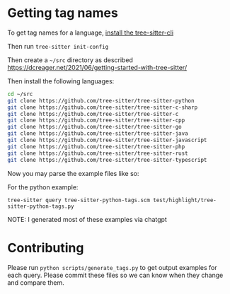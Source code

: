 # Getting tag names

To get tag names for a language, [install the tree-sitter-cli](https://tree-sitter.github.io/tree-sitter/creating-parsers#installation)

Then run `tree-sitter init-config`

Then create a `~/src` directory as described https://dcreager.net/2021/06/getting-started-with-tree-sitter/

Then install the following languages:

```bash
cd ~/src
git clone https://github.com/tree-sitter/tree-sitter-python
git clone https://github.com/tree-sitter/tree-sitter-c-sharp
git clone https://github.com/tree-sitter/tree-sitter-c
git clone https://github.com/tree-sitter/tree-sitter-cpp
git clone https://github.com/tree-sitter/tree-sitter-go
git clone https://github.com/tree-sitter/tree-sitter-java
git clone https://github.com/tree-sitter/tree-sitter-javascript
git clone https://github.com/tree-sitter/tree-sitter-php
git clone https://github.com/tree-sitter/tree-sitter-rust
git clone https://github.com/tree-sitter/tree-sitter-typescript
```

Now you may parse the example files like so:

For the python example:

`tree-sitter query tree-sitter-python-tags.scm test/highlight/tree-sitter-python-tags.py`

NOTE: I generated most of these examples via chatgpt

# Contributing

Please run `python scripts/generate_tags.py` to get output examples for each query. Please commit these files so we can know when they change and compare them.

